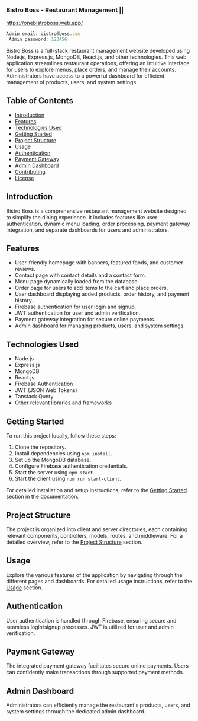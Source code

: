 ### Bistro Boss - Restaurant Management ||

 https://onebistroboss.web.app/

```js
Admin email: bistro@boss.com
 Admin password: 123456
```

Bistro Boss is a full-stack restaurant management website developed using Node.js, Express.js, MongoDB, React.js, and other technologies. This web application streamlines restaurant operations, offering an intuitive interface for users to explore menus, place orders, and manage their accounts. Administrators have access to a powerful dashboard for efficient management of products, users, and system settings.

## Table of Contents

- [Introduction](#introduction)
- [Features](#features)
- [Technologies Used](#technologies-used)
- [Getting Started](#getting-started)
- [Project Structure](#project-structure)
- [Usage](#usage)
- [Authentication](#authentication)
- [Payment Gateway](#payment-gateway)
- [Admin Dashboard](#admin-dashboard)
- [Contributing](#contributing)
- [License](#license)

## Introduction

Bistro Boss is a comprehensive restaurant management website designed to simplify the dining experience. It includes features like user authentication, dynamic menu loading, order processing, payment gateway integration, and separate dashboards for users and administrators.

## Features

- User-friendly homepage with banners, featured foods, and customer reviews.
- Contact page with contact details and a contact form.
- Menu page dynamically loaded from the database.
- Order page for users to add items to the cart and place orders.
- User dashboard displaying added products, order history, and payment history.
- Firebase authentication for user login and signup.
- JWT authentication for user and admin verification.
- Payment gateway integration for secure online payments.
- Admin dashboard for managing products, users, and system settings.

## Technologies Used

- Node.js
- Express.js
- MongoDB
- React.js
- Firebase Authentication
- JWT (JSON Web Tokens)
- Tanstack Query
- Other relevant libraries and frameworks

## Getting Started

To run this project locally, follow these steps:

1. Clone the repository.
2. Install dependencies using `npm install`.
3. Set up the MongoDB database.
4. Configure Firebase authentication credentials.
5. Start the server using `npm start`.
6. Start the client using `npm run start-client`.

For detailed installation and setup instructions, refer to the [Getting Started](#) section in the documentation.

## Project Structure

The project is organized into client and server directories, each containing relevant components, controllers, models, routes, and middleware. For a detailed overview, refer to the [Project Structure](#project-structure) section.

## Usage

Explore the various features of the application by navigating through the different pages and dashboards. For detailed usage instructions, refer to the [Usage](#usage) section.

## Authentication

User authentication is handled through Firebase, ensuring secure and seamless login/signup processes. JWT is utilized for user and admin verification.

## Payment Gateway

The integrated payment gateway facilitates secure online payments. Users can confidently make transactions through supported payment methods.

## Admin Dashboard

Administrators can efficiently manage the restaurant's products, users, and system settings through the dedicated admin dashboard.

 